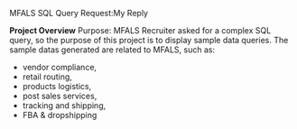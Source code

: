 MFALS SQL Query Request:My Reply 

**Project Overview**
Purpose: MFALS Recruiter asked for a complex SQL query, so the purpose of this project is to display sample data queries. The sample datas generated are related to MFALS, such as:
- vendor compliance, 
- retail routing,
- products logistics,
- post sales services,
- tracking and shipping,
- FBA & dropshipping
